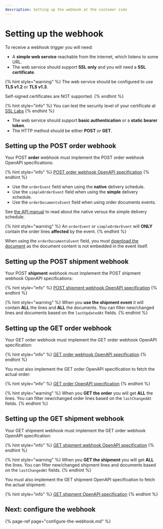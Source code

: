 ```yaml
---
description: Setting up the webhook at the customer side
---
```


# Setting up the webhook

To receive a webhook trigger you will need:

* A **simple web service** reachable from the internet, which listens to some URL.
* The web service should support **SSL** **only** and you will need a **SSL certificate**.

{% hint style="warning" %}
The web service should be configured to use **TLS v1.2** or **TLS v1.3**. 

Self-signed certificates are NOT supported.
{% endhint %}

{% hint style="info" %}
You can test the security level of your certificate at [SSL Labs](https://www.ssllabs.com/ssltest/)
{% endhint %}

* The web service should support **basic authentication** or a **static bearer token**.
* The HTTP method should be either **POST** or **GET**.

## Setting up the POST order webhook

Your POST **order** webhook must implement the POST order webhook OpenAPI specifications: 

{% hint style="info" %}
[POST order webhook OpenAPI specification](https://swagger-ui.accp.tradecloud1.com/?url=https://api.accp.tradecloud1.com/v2/order-webhook-connector/specs.yaml#/order-webhook%20endpoints/webhookPost)
{% endhint %}

* Use the `orderEvent` field when using the **native** delivery schedule.
* Use the `simpleOrderEvent` field when using the **simple**  delivery schedule.
* Use the `orderDocumentsEvent` field when using order documents events.

See [the API manual](https://docs.tradecloud1.com/api/introduction/api/delivery-schedule) to read about the native versus the simple delivery schedule.

{% hint style="warning" %}
An `orderEvent` or `simpleOrderEvent` will **ONLY** contain the order lines **affected** by the event.
{% endhint %}

When using the `orderDocumentsEvent` field, you must [download the document](https://docs.tradecloud1.com/api/processes/order/buyer/receive/download-document) as the document content is not embedded in the event itself.

## Setting up the POST shipment webhook

Your POST **shipment** webhook must implement the POST shipment webhook OpenAPI specifications: 

{% hint style="info" %}
[POST shipment webhook OpenAPI specification](https://swagger-ui.accp.tradecloud1.com/?url=https://api.accp.tradecloud1.com/v2/shipment-webhook-connector/specs.yaml#/shipment-webhook%20endpoints/webhookPost)
{% endhint %}

{% hint style="warning" %}
When you **use the shipment event** it will contain **ALL** the lines and **ALL** the documents. 
You can filter new/changed lines and documents based on the `lastUpdatedAt` fields.
{% endhint %}

## Setting up the GET order webhook

Your GET order webhook must implement the GET order webhook OpenAPI specification: 

{% hint style="info" %}
[GET order webhook OpenAPI specification](https://swagger-ui.accp.tradecloud1.com/?url=https://api.accp.tradecloud1.com/v2/order-webhook-connector/specs.yaml#/order-webhook%20endpoints/webhookGet)
{% endhint %}

You must also implement the GET order OpenAPI specification to fetch the actual order: 

{% hint style="info" %}
[GET order OpenAPI specification](https://swagger-ui.accp.tradecloud1.com/?url=https://api.accp.tradecloud1.com/v2/order/specs.yaml#/order/getOrderByIdRoute)
{% endhint %}

{% hint style="warning" %}
When you **GET the order** you will get **ALL** the lines. 
You can filter new/changed order lines based on the `lastChangedAt` fields.
{% endhint %}

## Setting up the GET shipment webhook

Your GET shipment webhook must implement the GET order webhook OpenAPI specification: 

{% hint style="info" %}
[GET shipment webhook OpenAPI specification](https://swagger-ui.accp.tradecloud1.com/?url=https://api.accp.tradecloud1.com/v2/shipment-webhook-connector/specs.yaml#/shipment-webhook%20endpoints/webhookGet)
{% endhint %}

{% hint style="warning" %}
When you **GET the shipment** you will get **ALL** the lines. 
You can filter new/changed shipment lines and documents based on the `lastChangedAt` fields.
{% endhint %}

You must also implement the GET shipment OpenAPI specification to fetch the actual shipment: 

{% hint style="info" %}
[GET shipment OpenAPI specification](https://swagger-ui.accp.tradecloud1.com/?url=https://api.accp.tradecloud1.com/v2/shipment/specs.yaml#/shipment/getShipmentByIdRoute)
{% endhint %}

## Next: configure the webhook

{% page-ref page="configure-the-webhook.md" %}
